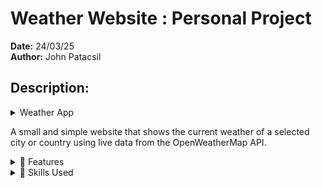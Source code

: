 # Weather Website : Personal Project

**Date:** 24/03/25  
**Author:** John Patacsil

## Description:

  <details>
    ## 🌤️ <summary> Weather App </summary>
    <img src="https://raw.githubusercontent.com/JohnPtaxil/Weather-Website/main/images/image.png" alt="Image of Home Page (Logged In)" width="800" />
  </details>

  A small and simple website that shows the current weather of a selected city or country using live data from the OpenWeatherMap API.

  <details>
    <summary>🔧 Features</summary>
  
    - Real-time weather search by city or country
    - Temperature, humidity, and wind speed display
    - Weather condition icons (sun, clouds, rain, etc.)
    - Live API integration (OpenWeatherMap)
    - Clean and responsive design
    - Graceful handling of invalid input
  
  </details>
  
  <details>
    <summary>🧩 Skills Used</summary>
  
    - HTML5: Page structure and layout
    - CSS3: Styling and responsive design
    - JavaScript (Vanilla): API requests, DOM manipulation, event handling
    - REST API: Fetching real-time weather data from OpenWeatherMap
    - Error handling: Managing API errors and invalid input
    - UX/UI design basics
  
  </details>
  
